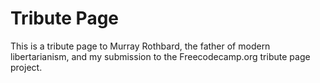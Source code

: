 # Tribute Page

This is a tribute page to Murray Rothbard, the father of modern libertarianism, and my submission to the Freecodecamp.org tribute page project.
